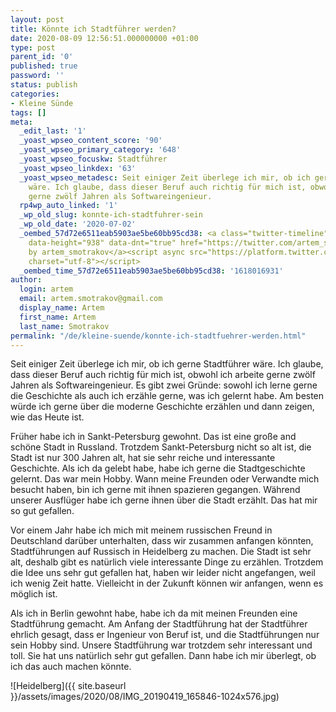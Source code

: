 ```yaml
---
layout: post
title: Könnte ich Stadtführer werden?
date: 2020-08-09 12:56:51.000000000 +01:00
type: post
parent_id: '0'
published: true
password: ''
status: publish
categories:
- Kleine Sünde
tags: []
meta:
  _edit_last: '1'
  _yoast_wpseo_content_score: '90'
  _yoast_wpseo_primary_category: '648'
  _yoast_wpseo_focuskw: Stadtführer
  _yoast_wpseo_linkdex: '63'
  _yoast_wpseo_metadesc: Seit einiger Zeit überlege ich mir, ob ich gerne Stadtführer
    wäre. Ich glaube, dass dieser Beruf auch richtig für mich ist, obwohl ich arbeite
    gerne zwölf Jahren als Softwareingenieur.
  rp4wp_auto_linked: '1'
  _wp_old_slug: konnte-ich-stadtfuhrer-sein
  _wp_old_date: '2020-07-02'
  _oembed_57d72e6511eab5903ae5be60bb95cd38: <a class="twitter-timeline" data-width="625"
    data-height="938" data-dnt="true" href="https://twitter.com/artem_smotrakov?ref_src=twsrc%5Etfw">Tweets
    by artem_smotrakov</a><script async src="https://platform.twitter.com/widgets.js"
    charset="utf-8"></script>
  _oembed_time_57d72e6511eab5903ae5be60bb95cd38: '1618016931'
author:
  login: artem
  email: artem.smotrakov@gmail.com
  display_name: Artem
  first_name: Artem
  last_name: Smotrakov
permalink: "/de/kleine-suende/konnte-ich-stadtfuehrer-werden.html"
---
```

<!-- wp:paragraph -->

Seit einiger Zeit überlege ich mir, ob ich gerne Stadtführer wäre. Ich glaube, dass dieser Beruf auch richtig für mich ist, obwohl ich arbeite gerne zwölf Jahren als Softwareingenieur. Es gibt zwei Gründe: sowohl ich lerne gerne die Geschichte als auch ich erzähle gerne, was ich gelernt habe. Am besten würde ich gerne über die moderne Geschichte erzählen und dann zeigen, wie das Heute ist.

<!-- /wp:paragraph -->

<!-- wp:paragraph -->

Früher habe ich in Sankt-Petersburg gewohnt. Das ist eine große and schöne Stadt in Russland. Trotzdem Sankt-Petersburg nicht so alt ist, die Stadt ist nur 300 Jahren alt, hat sie sehr reiche und interessante Geschichte. Als ich da gelebt habe, habe ich gerne die Stadtgeschichte gelernt. Das war mein Hobby. Wann meine Freunden oder Verwandte mich besucht haben, bin ich gerne mit ihnen spazieren gegangen. Während unserer Ausflüger habe ich gerne ihnen über die Stadt erzählt. Das hat mir so gut gefallen.

<!-- /wp:paragraph -->

<!-- wp:paragraph -->

Vor einem Jahr habe ich mich mit meinem russischen Freund in Deutschland darüber unterhalten, dass wir zusammen anfangen könnten, Stadtführungen auf Russisch in Heidelberg zu machen. Die Stadt ist sehr alt, deshalb gibt es natürlich viele interessante Dinge zu erzählen. Trotzdem die Idee uns sehr gut gefallen hat, haben wir leider nicht angefangen, weil ich wenig Zeit hatte. Vielleicht in der Zukunft können wir anfangen, wenn es möglich ist.

<!-- /wp:paragraph -->

<!-- wp:paragraph -->

Als ich in Berlin gewohnt habe, habe ich da mit meinen Freunden eine Stadtführung gemacht. Am Anfang der Stadtführung hat der Stadtführer ehrlich gesagt, dass er Ingenieur von Beruf ist, und die Stadtführungen nur sein Hobby sind. Unsere Stadtführung war trotzdem sehr interessant und toll. Sie hat uns natürlich sehr gut gefallen. Dann habe ich mir überlegt, ob ich das auch machen könnte.

<!-- /wp:paragraph -->

<!-- wp:image {"id":3904,"sizeSlug":"large"} -->

![Heidelberg]({{ site.baseurl }}/assets/images/2020/08/IMG_20190419_165846-1024x576.jpg)

<!-- /wp:image -->

